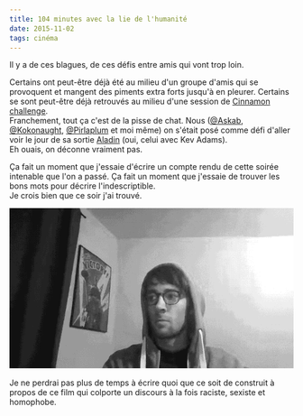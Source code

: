 ```yaml
---
title: 104 minutes avec la lie de l'humanité
date: 2015-11-02
tags: cinéma
---
```


Il y a de ces blagues, de ces défis entre amis qui vont trop loin.  

Certains ont peut-être déjà été au milieu d'un groupe d'amis qui se provoquent et mangent des piments extra forts jusqu'à en pleurer. Certains se sont peut-être déjà retrouvés au milieu d'une session de [Cinnamon challenge](https://en.wikipedia.org/wiki/Cinnamon_challenge).  
Franchement, tout ça c'est de la pisse de chat. Nous ([\@Askab](https://twitter.com/Askab), [\@Kokonaught](https://twitter.com/Kokonaught), [\@Pirlaplum](https://twitter.com/Pirlaplum) et moi même) on s'était posé comme défi d'aller voir le jour de sa sortie [Aladin](http://www.allocine.fr/film/fichefilm_gen_cfilm=228897.html) (oui, celui avec Kev Adams).  
Eh ouais, on déconne vraiment pas.

Ça fait un moment que j'essaie d'écrire un compte rendu de cette soirée intenable que l'on a passé. Ça fait un moment que j'essaie de trouver les bons mots pour décrire l'indescriptible.   
Je crois bien que ce soir j'ai trouvé.  

<!--more-->

![](/content/blog/2015/11/104-minutes-avec-la-lie-de-l-humanite/paulloz-facepalm.gif)

Je ne perdrai pas plus de temps à écrire quoi que ce soit de construit à propos de ce film qui colporte un discours à la fois raciste, sexiste et homophobe.
